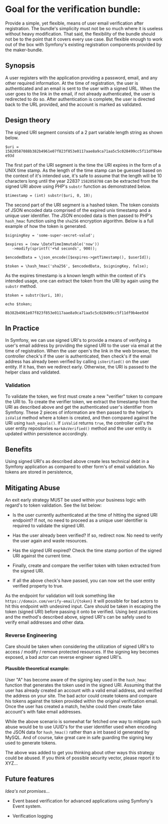 # Goal for the verification bundle:
Provide a simple, yet flexible, means of user email verification after registration.
The bundle's simplicity must not be so much where it is useless without heavy modification.
That said, the flexibility of the bundle should not be to the point that it covers
every use case. But flexible enough to work out of the box with Symfony's
 existing
 registration components provided by the maker-bundle.

## Synopsis

A user registers with the application providing a password, email, and any
 other required information. At the time of registration, the user is
  authenticated and an email is sent to the user with a signed URL. When the
   user goes to the link in the email, if not already authenticated, the user is
   redirected to do so. After authentication is complete, the user is directed 
   back to the URL provided, and the account is marked as validated. 
   
## Design theory

The signed URI segment consists of a 2 part variable length string as shown
 below.

`$uri = 15820587088b382b4961e07f823f853e0117aae8a9ca71aa5c5c028499cc5f11df9b4ee93d`

The first part of the URI segment is the time the URI expires in the form of
 a UNIX time stamp. As the length of the time stamp can be guessed based on
  the context of it's intended use, it's safe to assume that the length will
   be 10 characters long until the year 2283? `1582058708` can be extracted from
   the signed URI above using PHP's `substr` function as demonstrated below.
   
```
$timestamp = (int) substr($uri, 0, 10);
```

The second part of the URI segment is a hashed token. The token consists of
 JSON encoded data comprised of the expired unix timestamp and a unique user
 identifier. The JSON encoded data is then passed to PHP's `hash_hmac` function
 using the `sha256` encryption algorithm. Below is a full example of how the
  token is generated.
  
```
$signingKey = 'some-super-secret-valud';

$expires = (new \DateTimeImmutable('now'))
   ->modify(sprintf('+%d seconds', 900));

$encodedData = \json_encode([$expires->getTimestamp(), $userId]);

$token = \hash_hmac('sha256', $encodedData, $signingKey, false);
```

As the expires timestamp is a known length within the context of it's
 intended usage, one can extract the token from the URI by again using the
  `substr` method.
 
```
$token = substr($uri, 10);

echo $token;

8b382b4961e07f823f853e0117aae8a9ca71aa5c5c028499cc5f11df9b4ee93d
```

## In Practice

In Symfony, we can use signed URI's to provide a means of verifying a user's
email address by providing the signed URI to the user via email at the time
of registration. When the user open's the link in the web browser, the
controller check's if the user is authenticated, then check's if
the email address has already been verified by calling `isVerified()` on
the user entity. If it has, then we redirect early. Otherwise, the URI is
passed to the helper class and validated.

### Validation

To validate the token, we first must create a new "verifier" token to compare
 the URI to. To create the verifier token, we extract the timestamp from the
  URI as described  above and get the authenticated user's identifier from
  Symfony. These 2 pieces of information are then passed to the 
  helper's `isValid` method where a token is created, and then compared
   against the URI using `hash_equals()`. If `isValid` returns `true`, the 
controller call's the user entity repositories `markAsVerified()` method and 
the user entity is updated within persistence accordingly.

## Benefits

Using signed URI's as described above create less technical debt in a Symfony
 application as compared to other form's of email validation. No tokens are 
 stored in persistence, 

## Mitigating Abuse
An exit early strategy MUST be used within your business logic with regard's to
token validation. See the list below:

- Is the user currently authenticated at the time of hitting the signed URI
 endpoint? If not, no need to proceed as a unique user identifier is required to validate the signed URI.

- Has the user already been verified? If so, redirect now. No need to verify
 the user again and waste resources.

- Has the signed URI expired? Check the time stamp portion of the signed
 URI against the current time.

- Finally, create and compare the verifier token with token extracted
 from the signed URI.

- If all the above check's have passed, you can now set the user entity
 verified property to true.

As the endpoint for validation will look something like 
`https://domain.com/verify-email/{token}` it will possible for bad actors to
 hit this endpoint with undesired input. Care should be taken in escaping the
 token (signed URI) before passing it onto be verified. Using best practices
 and the method's described above, signed URI's can be safely used to verify
 email addresses and other data.

### Reverse Engineering

Care should be taken when considering the utilization of signed URI's to 
access / modify / remove protected resources. If the signing key becomes
 exposed, a bad actor can reverse engineer signed URI's. 

#### Plausible theoretical example:
 User "A" has become aware of the signing key used in the `hash_hmac` function
 that generates the token used in the signed URI. Assuming that the user has
 already created an account with a valid email address, and verified the
 address on your site. The bad actor could create tokens and compare his tokens
 against the token provided within the original verification email. Once the
  user has created a match, he/she could then create fake account's with fake
  email addresses. 

While the above scenario is somewhat far fetched one way to mitigate such
 abuse would be to use UUID's for the user identifier used when encoding the
 JSON data for `hash_hmac()` rather than a int based id generated by MySQL.
 And of course, take great care in safe guarding the signing key used to
 generate tokens.

The above was added to get you thinking about other ways this strategy could be
abused. If you think of possible security vector, please report it to XYZ...

## Future features
_Idea's not promises..._

- Event based verification for advanced applications using Symfony's Event
 system.

- Verification logging